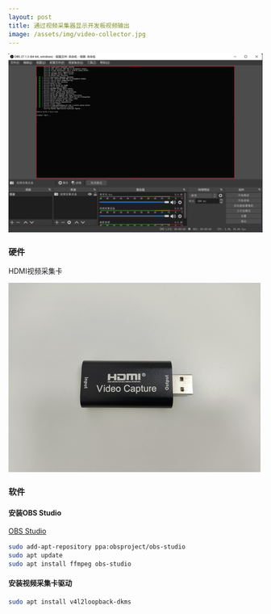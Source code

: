 ```yaml
---
layout: post
title: 通过视频采集器显示开发板视频输出
image: /assets/img/video-collector.jpg
---
```

![](/assets/images/OBS/GetImage.png)

### 硬件

HDMI视频采集卡

![](/assets/img/usb-video-capture/usb-video-capture.jpg)

### 软件

#### 安装OBS Studio

[OBS Studio](https://obsproject.com/)

```sh
sudo add-apt-repository ppa:obsproject/obs-studio
sudo apt update
sudo apt install ffmpeg obs-studio
```

#### 安装视频采集卡驱动

```sh
sudo apt install v4l2loopback-dkms
```
